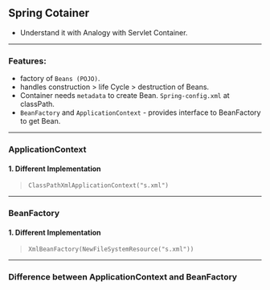 ## Spring Cotainer
- Understand it with Analogy with Servlet Container.
***
### Features:
- factory of `Beans (POJO)`.
- handles construction > life Cycle > destruction of Beans.
- Container needs `metadata` to create Bean. `Spring-config.xml` at classPath.
- `BeanFactory` and `ApplicationContext` - provides interface to BeanFactory to get Bean. 


***
### ApplicationContext
#### 1. Different Implementation
> `ClassPathXmlApplicationContext("s.xml")` 

***
### BeanFactory
#### 1. Different Implementation
> `XmlBeanFactory(NewFileSystemResource("s.xml"))`

***
### Difference between ApplicationContext and BeanFactory

